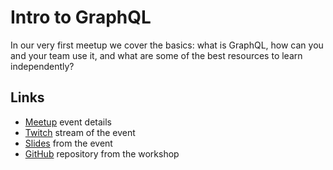 # Intro to GraphQL

In our very first meetup we cover the basics:
what is GraphQL, how can you and your team use it,
and what are some of the best resources to learn independently?

## Links

- [Meetup] event details
- [Twitch] stream of the event
- [Slides] from the event
- [GitHub] repository from the workshop

[meetup]: https://www.meetup.com/GraphQL-Tampa-Bay/events/257668133
[twitch]: https://www.twitch.tv/videos/401993783
[slides]: https://drive.google.com/open?id=1h9Sr_rxeTGaSxuZBqumUBBFX_I8-BgNTJCYM-OlmFno
[github]: https://github.com/graphqltampabay/1-intro-to-graphql
